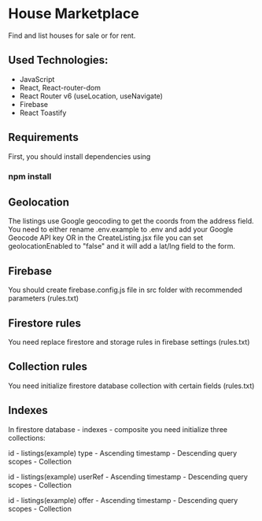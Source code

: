 # House Marketplace

Find and list houses for sale or for rent. 

## Used Technologies:

- JavaScript
- React, React-router-dom
- React Router v6 (useLocation, useNavigate)
- Firebase
- React Toastify

## Requirements

First, you should install dependencies using 
### npm install

## Geolocation

The listings use Google geocoding to get the coords from the address field. You need to either rename .env.example to .env and add your Google Geocode API key OR in the CreateListing.jsx file you can set geolocationEnabled to "false" and it will add a lat/lng field to the form.

## Firebase

You should create firebase.config.js file in src folder with recommended parameters (rules.txt)

## Firestore rules

You need replace firestore and storage rules in firebase settings (rules.txt)

## Collection rules

You need initialize firestore database collection with certain fields (rules.txt) 

## Indexes

In firestore database - indexes - composite you need initialize three collections:

id - listings(example)
type - Ascending
timestamp - Descending
query scopes - Collection 

id - listings(example)
userRef - Ascending
timestamp - Descending
query scopes - Collection 

id - listings(example)
offer - Ascending
timestamp - Descending
query scopes - Collection 